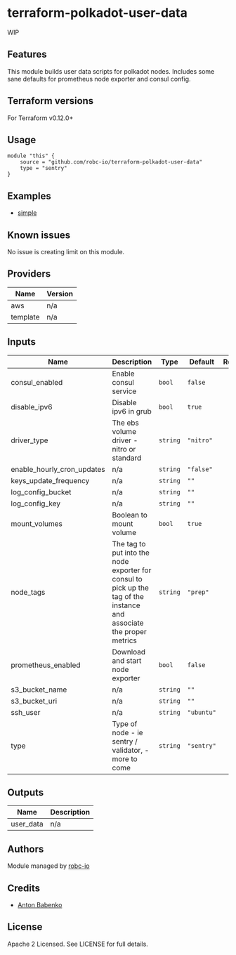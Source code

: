 # terraform-polkadot-user-data

<p class="callout danger">WIP</p>

## Features

This module builds user data scripts for polkadot nodes.  Includes some sane defaults for prometheus node exporter and
consul config.

## Terraform versions

For Terraform v0.12.0+

## Usage

```
module "this" {
    source = "github.com/robc-io/terraform-polkadot-user-data"
    type = "sentry"
}
```

## Examples

- [simple](https://github.com/robc-io/terraform-polkadot-user-data/tree/master/examples/simple)

## Known issues
No issue is creating limit on this module.

<!-- BEGINNING OF PRE-COMMIT-TERRAFORM DOCS HOOK -->
## Providers

| Name | Version |
|------|---------|
| aws | n/a |
| template | n/a |

## Inputs

| Name | Description | Type | Default | Required |
|------|-------------|------|---------|:-----:|
| consul\_enabled | Enable consul service | `bool` | `false` | no |
| disable\_ipv6 | Disable ipv6 in grub | `bool` | `true` | no |
| driver\_type | The ebs volume driver - nitro or standard | `string` | `"nitro"` | no |
| enable\_hourly\_cron\_updates | n/a | `string` | `"false"` | no |
| keys\_update\_frequency | n/a | `string` | `""` | no |
| log\_config\_bucket | n/a | `string` | `""` | no |
| log\_config\_key | n/a | `string` | `""` | no |
| mount\_volumes | Boolean to mount volume | `bool` | `true` | no |
| node\_tags | The tag to put into the node exporter for consul to pick up the tag of the instance and associate the proper metrics | `string` | `"prep"` | no |
| prometheus\_enabled | Download and start node exporter | `bool` | `false` | no |
| s3\_bucket\_name | n/a | `string` | `""` | no |
| s3\_bucket\_uri | n/a | `string` | `""` | no |
| ssh\_user | n/a | `string` | `"ubuntu"` | no |
| type | Type of node - ie sentry / validator, - more to come | `string` | `"sentry"` | no |

## Outputs

| Name | Description |
|------|-------------|
| user\_data | n/a |

<!-- END OF PRE-COMMIT-TERRAFORM DOCS HOOK -->

## Authors

Module managed by [robc-io](github.com/robc-io)

## Credits

- [Anton Babenko](https://github.com/antonbabenko)

## License

Apache 2 Licensed. See LICENSE for full details.